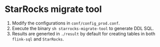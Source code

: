 # StarRocks migrate tool

1. Modify the configurations in `conf/config_prod.conf`.
2. Execute the binary `sh starrocks-migrate-tool` to generate DDL SQL.
3. Results are generted in `./result` by default for creating tables in both `flink-sql` and `StarRocks`.
